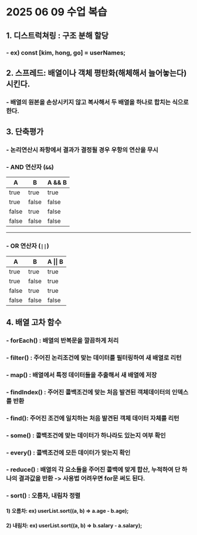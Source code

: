 # 2025 06 09 수업 복습
## 1. 디스트럭쳐링 : 구조 분해 할당
### - ex) const [kim, hong, go] = userNames;
## 2. 스프레드: 배열이나 객체 평탄화(해체해서 늘어놓는다) 시킨다.
### - 배열의 원본을 손상시키지 않고 복사해서 두 배열을 하나로 합치는 식으로 한다.
## 3. 단축평가
### - 논리연산시 좌항에서 결과가 결정될 경우 우항의 연산을 무시
### - AND 연산자 (`&&`)

| A     | B     | A && B |
|-------|-------|--------|
| true  | true  | true   |
| true  | false | false  |
| false | true  | false  |
| false | false | false  |

---

### - OR 연산자 (`||`)

| A     | B     | A \|\| B |
|-------|-------|----------|
| true  | true  | true     |
| true  | false | true     |
| false | true  | true     |
| false | false | false    |

## 4. 배열 고차 함수
### - forEach() : 배열의 반복문을 깔끔하게 처리
### - filter() : 주어진 논리조건에 맞는 데이터를 필터링하여 새 배열로 리턴
### - map() : 배열에서 특정 데이터들을 추출해서 새 배열에 저장
### - findIndex() : 주어진 콜백조건에 맞는 처음 발견된 객체데이터의 인덱스를 반환
### - find(): 주어진 조건에 일치하는 처음 발견된 객체 데이터 자체를 리턴
### - some() : 콜백조건에 맞는 데이터가 하나라도 있는지 여부 확인
### - every() : 콜백조건에 모든 데이터가 맞는지 확인
### - reduce() : 배열의 각 요소들을 주어진 콜백에 맞게 합산, 누적하여 단 하나의 결과값을 반환 -> 사용법 어려우면 for문 써도 된다.
### - sort() : 오름차, 내림차 정렬
#### 1) 오름차: ex) userList.sort((a, b) => a.age - b.age);
#### 2) 내림차: ex) userList.sort((a, b) => b.salary - a.salary);
